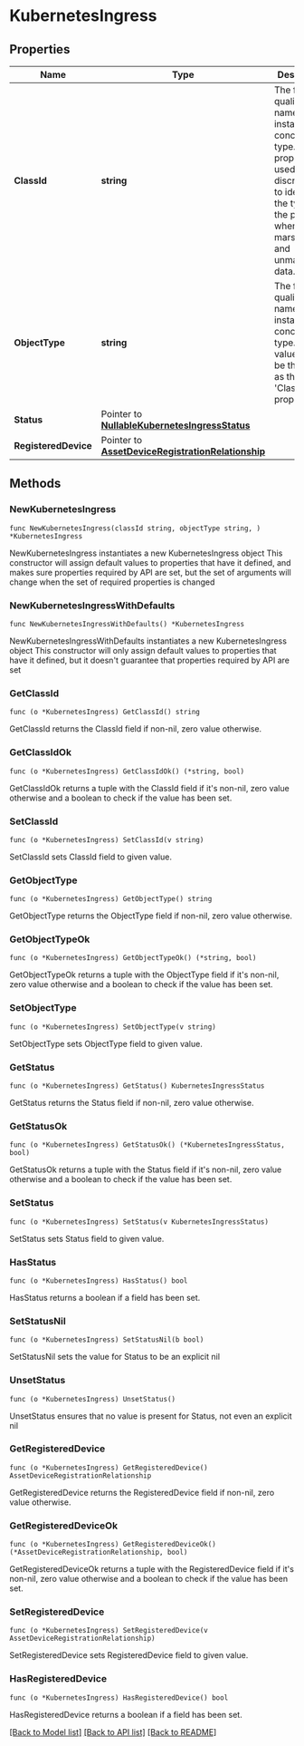 # KubernetesIngress

## Properties

Name | Type | Description | Notes
------------ | ------------- | ------------- | -------------
**ClassId** | **string** | The fully-qualified name of the instantiated, concrete type. This property is used as a discriminator to identify the type of the payload when marshaling and unmarshaling data. | [default to "kubernetes.Ingress"]
**ObjectType** | **string** | The fully-qualified name of the instantiated, concrete type. The value should be the same as the &#39;ClassId&#39; property. | [default to "kubernetes.Ingress"]
**Status** | Pointer to [**NullableKubernetesIngressStatus**](kubernetes.IngressStatus.md) |  | [optional] 
**RegisteredDevice** | Pointer to [**AssetDeviceRegistrationRelationship**](asset.DeviceRegistration.Relationship.md) |  | [optional] 

## Methods

### NewKubernetesIngress

`func NewKubernetesIngress(classId string, objectType string, ) *KubernetesIngress`

NewKubernetesIngress instantiates a new KubernetesIngress object
This constructor will assign default values to properties that have it defined,
and makes sure properties required by API are set, but the set of arguments
will change when the set of required properties is changed

### NewKubernetesIngressWithDefaults

`func NewKubernetesIngressWithDefaults() *KubernetesIngress`

NewKubernetesIngressWithDefaults instantiates a new KubernetesIngress object
This constructor will only assign default values to properties that have it defined,
but it doesn't guarantee that properties required by API are set

### GetClassId

`func (o *KubernetesIngress) GetClassId() string`

GetClassId returns the ClassId field if non-nil, zero value otherwise.

### GetClassIdOk

`func (o *KubernetesIngress) GetClassIdOk() (*string, bool)`

GetClassIdOk returns a tuple with the ClassId field if it's non-nil, zero value otherwise
and a boolean to check if the value has been set.

### SetClassId

`func (o *KubernetesIngress) SetClassId(v string)`

SetClassId sets ClassId field to given value.


### GetObjectType

`func (o *KubernetesIngress) GetObjectType() string`

GetObjectType returns the ObjectType field if non-nil, zero value otherwise.

### GetObjectTypeOk

`func (o *KubernetesIngress) GetObjectTypeOk() (*string, bool)`

GetObjectTypeOk returns a tuple with the ObjectType field if it's non-nil, zero value otherwise
and a boolean to check if the value has been set.

### SetObjectType

`func (o *KubernetesIngress) SetObjectType(v string)`

SetObjectType sets ObjectType field to given value.


### GetStatus

`func (o *KubernetesIngress) GetStatus() KubernetesIngressStatus`

GetStatus returns the Status field if non-nil, zero value otherwise.

### GetStatusOk

`func (o *KubernetesIngress) GetStatusOk() (*KubernetesIngressStatus, bool)`

GetStatusOk returns a tuple with the Status field if it's non-nil, zero value otherwise
and a boolean to check if the value has been set.

### SetStatus

`func (o *KubernetesIngress) SetStatus(v KubernetesIngressStatus)`

SetStatus sets Status field to given value.

### HasStatus

`func (o *KubernetesIngress) HasStatus() bool`

HasStatus returns a boolean if a field has been set.

### SetStatusNil

`func (o *KubernetesIngress) SetStatusNil(b bool)`

 SetStatusNil sets the value for Status to be an explicit nil

### UnsetStatus
`func (o *KubernetesIngress) UnsetStatus()`

UnsetStatus ensures that no value is present for Status, not even an explicit nil
### GetRegisteredDevice

`func (o *KubernetesIngress) GetRegisteredDevice() AssetDeviceRegistrationRelationship`

GetRegisteredDevice returns the RegisteredDevice field if non-nil, zero value otherwise.

### GetRegisteredDeviceOk

`func (o *KubernetesIngress) GetRegisteredDeviceOk() (*AssetDeviceRegistrationRelationship, bool)`

GetRegisteredDeviceOk returns a tuple with the RegisteredDevice field if it's non-nil, zero value otherwise
and a boolean to check if the value has been set.

### SetRegisteredDevice

`func (o *KubernetesIngress) SetRegisteredDevice(v AssetDeviceRegistrationRelationship)`

SetRegisteredDevice sets RegisteredDevice field to given value.

### HasRegisteredDevice

`func (o *KubernetesIngress) HasRegisteredDevice() bool`

HasRegisteredDevice returns a boolean if a field has been set.


[[Back to Model list]](../README.md#documentation-for-models) [[Back to API list]](../README.md#documentation-for-api-endpoints) [[Back to README]](../README.md)


